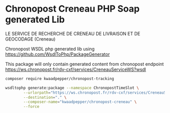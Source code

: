 # Chronopost Creneau PHP Soap generated Lib

LE SERVICE DE RECHERCHE DE CRENEAU DE LIVRAISON ET DE GEOCODAGE (Creneau)

Chronopost WSDL php generated lib using https://github.com/WsdlToPhp/PackageGenerator

This package will only contain generated content from chronopost endpoint https://ws.chronopost.fr/rdv-cxf/services/CreneauServiceWS?wsdl

```sh
composer require kwaadpepper/chronopost-tracking
```

```sh
wsdltophp generate:package --namespace ChronopostTimeSlot \
        --urlorpath="https://ws.chronopost.fr/rdv-cxf/services/CreneauServiceWS?wsdl" \
        --destination="." \
        --composer-name="kwaadpepper/chronopost-creneau" \
        --force
```
